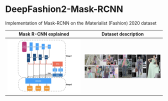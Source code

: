 # DeepFashion2-Mask-RCNN

Implementation of Mask-RCNN on the iMaterialist (Fashion) 2020 dataset 

Mask R-CNN explained           |  Dataset description
:-------------------------:|:-------------------------:
![](mask_rcnn_explained.jpeg)  |  ![](dataset_description.png)
